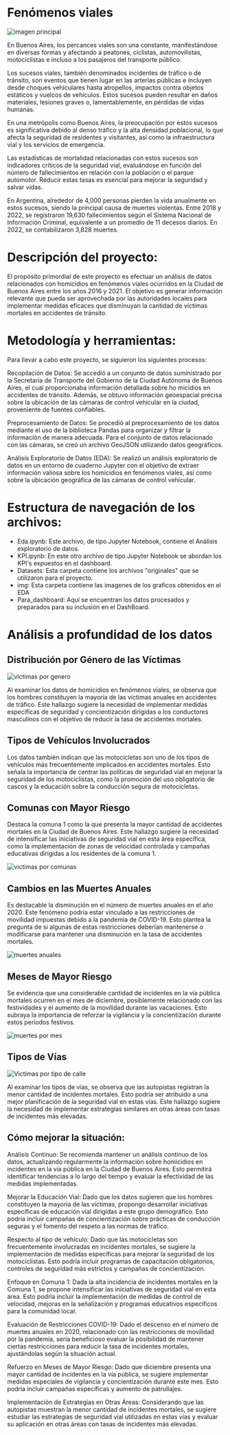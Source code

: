 # Fenómenos viales

![imagen principal](https://uniandes.edu.co/sites/default/files/siniestros-viales-n.jpg)

En Buenos Aires, los percances viales son una constante, manifestándose en diversas formas y afectando a peatones, ciclistas, automovilistas, motociclistas e incluso a los pasajeros del transporte público.

Los sucesos viales, también denominados incidentes de tráfico o de tránsito, son eventos que tienen lugar en las arterias públicas e incluyen desde choques vehiculares hasta atropellos, impactos contra objetos estáticos y vuelcos de vehículos. Estos sucesos pueden resultar en daños materiales, lesiones graves o, lamentablemente, en pérdidas de vidas humanas.

En una metrópolis como Buenos Aires, la preocupación por estos sucesos es significativa debido al denso tráfico y la alta densidad poblacional, lo que afecta la seguridad de residentes y visitantes, así como la infraestructura vial y los servicios de emergencia.

Las estadísticas de mortalidad relacionadas con estos sucesos son indicadores críticos de la seguridad vial, evaluándose en función del número de fallecimientos en relación con la población o el parque automotor. Reducir estas tasas es esencial para mejorar la seguridad y salvar vidas.

En Argentina, alrededor de 4,000 personas pierden la vida anualmente en estos sucesos, siendo la principal causa de muertes violentas. Entre 2018 y 2022, se registraron 19,630 fallecimientos según el Sistema Nacional de Información Criminal, equivalente a un promedio de 11 decesos diarios. En 2022, se contabilizaron 3,828 muertes.

# Descripción del proyecto:

El propósito primordial de este proyecto es efectuar un análisis de datos relacionados con homicidios en fenómenos viales ocurridos en la Ciudad de Buenos Aires entre los años 2016 y 2021. El objetivo es generar información relevante que pueda ser aprovechada por las autoridades locales para implementar medidas eficaces que disminuyan la cantidad de víctimas mortales en accidentes de tránsito.

# Metodología y herramientas:

Para llevar a cabo este proyecto, se siguieron los siguientes procesos:

Recopilación de Datos: Se accedió a un conjunto de datos suministrado por la Secretaría de Transporte del Gobierno de la Ciudad Autónoma de Buenos Aires, el cual proporcionaba información detallada sobre ho  micidios en accidentes de tránsito. Además, se obtuvo información geoespacial precisa sobre la ubicación de las cámaras de control vehicular en la ciudad, proveniente de fuentes confiables.

Preprocesamiento de Datos: Se procedió al preprocesamiento de los datos mediante el uso de la biblioteca Pandas para organizar y filtrar la información de manera adecuada. Para el conjunto de datos relacionado con las cámaras, se creó un archivo GeoJSON utilizando datos geográficos.

Análisis Exploratorio de Datos (EDA): Se realizó un análisis exploratorio de datos en un entorno de cuaderno Jupyter con el objetivo de extraer información valiosa sobre los homicidios en fenómenos viales, así como sobre la ubicación geográfica de las cámaras de control vehicular.

# Estructura de navegación de los archivos:

- Eda.ipynb: Este archivo, de tipo Jupyter Notebook, contiene el Análisis exploratorio de datos.
- KPI.ipynb: En este otro archivo de tipo Jupyter Notebook se abordan los KPI's expuestos en el dashboard.
- Datasets: Esta carpeta contiene los archivos "originales" que se utilizaron para el proyecto.
- img: Esta carpeta contiene las imagenes de los graficos obtenidos en el EDA
- Para_dashboard: Aquí se encuentran los datos procesados y preparados para su inclusión en el DashBoard.

# Análisis a profundidad de los datos

## Distribución por Género de las Víctimas

![victimas por genero](./img/Victimas_por_genero.png)

Al examinar los datos de homicidios en fenómenos viales, se observa que los hombres constituyen la mayoría de las víctimas anuales en accidentes de tráfico. Este hallazgo sugiere la necesidad de implementar medidas específicas de seguridad y concientización dirigidas a los conductores masculinos con el objetivo de reducir la tasa de accidentes mortales.

## Tipos de Vehículos Involucrados
Los datos también indican que las motocicletas son uno de los tipos de vehículos más frecuentemente implicados en accidentes mortales. Esto señala la importancia de centrar las políticas de seguridad vial en mejorar la seguridad de los motociclistas, como la promoción del uso obligatorio de cascos y la educación sobre la conducción segura de motocicletas.

## Comunas con Mayor Riesgo
Destaca la comuna 1 como la que presenta la mayor cantidad de accidentes mortales en la Ciudad de Buenos Aires. Este hallazgo sugiere la necesidad de intensificar las iniciativas de seguridad vial en esta área específica, como la implementación de zonas de velocidad controlada y campañas educativas dirigidas a los residentes de la comuna 1.

![victimas por comunas](./img/victimas_comuna.png)

## Cambios en las Muertes Anuales
Es destacable la disminución en el número de muertes anuales en el año 2020. Este fenómeno podría estar vinculado a las restricciones de movilidad impuestas debido a la pandemia de COVID-19. Esto plantea la pregunta de si algunas de estas restricciones deberían mantenerse o modificarse para mantener una disminución en la tasa de accidentes mortales.

![muertes anuales](./img/Victimas_x_anio.png)

## Meses de Mayor Riesgo
Se evidencia que una considerable cantidad de incidentes en la vía pública mortales ocurren en el mes de diciembre, posiblemente relacionado con las festividades y el aumento de la movilidad durante las vacaciones. Esto subraya la importancia de reforzar la vigilancia y la concientización durante estos períodos festivos.

![muertes por mes](./img/siniestros_x_mes.png)

## Tipos de Vías

![Victimas por tipo de calle](./img/victimas_por_tipos_de_calle.png)

Al examinar los tipos de vías, se observa que las autopistas registran la menor cantidad de incidentes mortales. Esto podría ser atribuido a una mejor planificación de la seguridad vial en estas vías. Este hallazgo sugiere la necesidad de implementar estrategias similares en otras áreas con tasas de incidentes más elevadas.

## Cómo mejorar la situación:

Análisis Continuo: Se recomienda mantener un análisis continuo de los datos, actualizando regularmente la información sobre homicidios en incidentes en la vía pública en la Ciudad de Buenos Aires. Esto permitirá identificar tendencias a lo largo del tiempo y evaluar la efectividad de las medidas implementadas.

Mejorar la Educación Vial: Dado que los datos sugieren que los hombres constituyen la mayoría de las víctimas, propongo desarrollar iniciativas específicas de educación vial dirigidas a este grupo demográfico. Esto podría incluir campañas de concientización sobre prácticas de conducción seguras y el fomento del respeto a las normas de tráfico.

Respecto al tipo de vehiculo: Dado que las motocicletas son frecuentemente involucradas en incidentes mortales, se sugiere la implementación de medidas específicas para mejorar la seguridad de los motociclistas. Esto podría incluir programas de capacitación obligatorios, controles de seguridad más estrictos y campañas de concientización.

Enfoque en Comuna 1: Dada la alta incidencia de incidentes mortales en la Comuna 1, se propone intensificar las iniciativas de seguridad vial en esta área. Esto podría incluir la implementación de medidas de control de velocidad, mejoras en la señalización y programas educativos específicos para la comunidad local.

Evaluación de Restricciones COVID-19: Dado el descenso en el número de muertes anuales en 2020, relacionado con las restricciones de movilidad por la pandemia, sería beneficioso evaluar la posibilidad de mantener ciertas restricciones para reducir la tasa de incidentes mortales, ajustándolas según la situación actual.

Refuerzo en Meses de Mayor Riesgo: Dado que diciembre presenta una mayor cantidad de incidentes en la vía pública, se sugiere implementar medidas especiales de vigilancia y concientización durante este mes. Esto podría incluir campañas específicas y aumento de patrullajes.

Implementación de Estrategias en Otras Áreas: Considerando que las autopistas muestran la menor cantidad de incidentes mortales, se sugiere estudiar las estrategias de seguridad vial utilizadas en estas vías y evaluar su aplicación en otras áreas con tasas de incidentes más elevadas.
